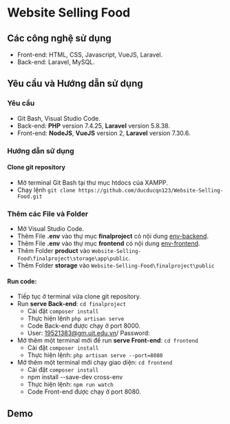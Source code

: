 # Website Selling Food
## Các công nghệ sử dụng
- Front-end: HTML, CSS, Javascript, VueJS, Laravel.
- Back-end: Laravel, MySQL.
## Yêu cầu và Hướng dẫn sử dụng
### Yêu cầu
- Git Bash, Visual Studio Code.
- Back-end: **PHP** version 7.4.25, **Laravel** version 5.8.38.
- Front-end: **NodeJS**, **VueJS** version 2, **Laravel** version 7.30.6.
### Hướng dẫn sử dụng
#### Clone git repository
- Mở terminal Git Bash tại thư mục htdocs của XAMPP.
- Chạy lệnh `git clone https://github.com/ducducqn123/Website-Selling-Food.git`
### Thêm các File và Folder
- Mở Visual Studio Code.
- Thêm File **.env** vào thự mục **finalproject** có nội dung [env-backend](324234234).
- Thêm File **.env** vào thự mục **frontend** có nội dung [env-frontend](324234234).
- Thêm Folder **product** vào `Website-Selling-Food\finalproject\storage\app\public`.
- Thêm Folder **storage** vào `Website-Selling-Food\finalproject\public`
#### Run code:
- Tiếp tục ở terminal vừa clone git repository.  
- Run **serve Back-end**: `cd finalproject`
  - Cài đặt `composer install` 
  - Thực hiện lệnh `php artisan serve`
  - Code Back-end được chạy ở port 8000.
  - User: 19521383@gm.uit.edu.vn/ Password:
- Mở thêm một terminal mới để run **serve Front-end**: `cd frontend`
  - Cài đặt `composer install`  
  - Thực hiện lệnh: `php artisan serve --port=8080`
- Mở thêm một terminal mới chạy giao diện: `cd frontend`
  - Cài đặt `composer install`
  - npm install --save-dev cross-env
  - Thực hiện lệnh: `npm run watch`
  - Code Front-end được chạy ở port 8080.
## Demo
